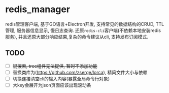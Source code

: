 # redis_manager #
redis管理客户端,  基于GO语言+Electron开发, 支持常见的数据结构的CRUD, TTL管理, 服务器信息显示, 慢日志查询.
还原`redis-cli`客户端(不依赖本地安装redis服务), 并且还原大部分响应结果,复杂的命令建议从cli, 支持发布订阅模式.

## TODO ##
- [ ] ~~键搜索, tree组件无法提供, 暂时不添加功能~~
- [ ] 替换类库为(https://github.com/zserge/lorca), 精简文件大小与依赖
- [ ] 切换连接清空cli的输入内容(暴露全局命令行对象)
- [ ] 大key会展开为json页面应该出现滚动条
